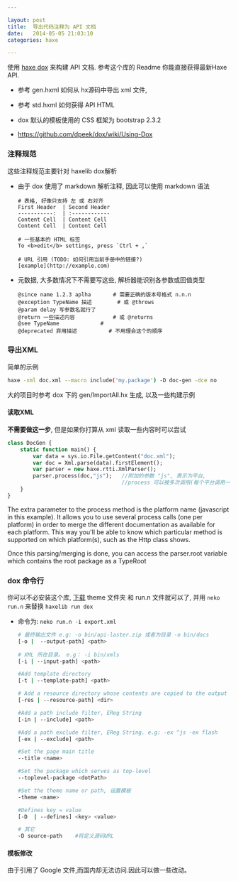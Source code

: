 ```yaml
---

layout: post
title:  导出代码注释为 API 文档
date:   2014-05-05 21:03:10
categories: haxe

---
```


使用 [haxe dox](https://github.com/dpeek/dox) 来构建 API 文档. 参考这个库的 Readme 你能直接获得最新Haxe API. 

* 参考 gen.hxml 如何从 hx源码中导出 xml 文件,

* 参考 std.hxml 如何获得 API HTML

* dox 默认的模板使用的 CSS 框架为 bootstrap 2.3.2

* https://github.com/dpeek/dox/wiki/Using-Dox

<!-- more -->



### 注释规范

这些注释规范主要针对 haxelib dox解析

* 由于 dox 使用了 markdown 解析注释, 因此可以使用 markdown 语法

  ```
  # 表格, 好像只支持 左 或 右对齐
  First Header  | Second Header
  -----------:  | :------------
  Content Cell  | Content Cell
  Content Cell  | Content Cell
  
  # 一些基本的 HTML 标签
  To <b>edit</b> settings, press `Ctrl + ,`
  
  # URL 引用 (TODO: 如何引用当前手册中的链接?)
  [example](http://example.com)
  ```

* 元数据, 大多数情况下不需要写这些, 解析器能识别各参数或回值类型

  ```	
  @since name 1.2.3 aplha		# 需要正确的版本号格式 n.n.n
  @exception TypeName 描述		# 或 @throws
  @param delay 写参数名就行了
  @return 一些描述内容			# 或 @returns
  @see TypeName				# 
  @deprecated 弃用描述			# 不用理会这个的顺序
  ```

### 导出XML

简单的示例

```bash
haxe -xml doc.xml --macro include('my.package') -D doc-gen -dce no
```

大的项目时参考 dox 下的 gen/ImportAll.hx 生成, 以及一些构建示例

#### 读取XML

**不需要做这一步**, 但是如果你打算从 xml 读取一些内容时可以尝试

```haxe
class DocGen {
    static function main() {
        var data = sys.io.File.getContent("doc.xml");
        var doc = Xml.parse(data).firstElement();
        var parser = new haxe.rtti.XmlParser();
        parser.process(doc,"js");	//附加的参数 "js", 表示为平台,
									//process 可以被多次调用(每个平台调用一次)
    }
}
```

The extra parameter to the process method is the platform name (javascript in this example). It allows you to use several process calls (one per platform) in order to merge the different documentation as available for each platform. This way you'll be able to know which particular method is supported on which platform(s), such as the Http class shows.

Once this parsing/merging is done, you can access the parser.root variable which contains the root package as a TypeRoot

### dox 命令行

你可以不必安装这个库, [下载](https://github.com/dpeek/dox) theme 文件夹 和 run.n 文件就可以了, 并用 `neko run.n` 来替换 `haxelib run dox`

* 命令为: `neko run.n -i export.xml`

  ```bash
  # 最终输出文件 e.g: -o bin/api-laster.zip 或者为目录 -o bin/docs
  [-o |  --output-path] <path>
  	
  # XML 所在目录。 e.g： -i bin/xmls
  [-i | --input-path] <path>
  
  #Add template directory
  [-t | --template-path] <path>
  
  # Add a resource directory whose contents are copied to the output directory
  [-res | --resource-path] <dir>
  
  #Add a path include filter, EReg String
  [-in | --include] <path>
  
  #Add a path exclude filter, EReg String. e.g: -ex ^js -ex flash
  [-ex | --exclude] <path>
  
  #Set the page main title
  --title <name>
  
  #Set the package which serves as top-level
  --toplevel-package <dotPath>
  
  #Set the theme name or path, 设置模板
  -theme <name>
  
  #Defines key = value
  [-D  | --defines] <key> <value>
  
  # 其它
  -D source-path 	#将定义源码URL
  ```

#### 模板修改

由于引用了 Google 文件,而国内却无法访问.因此可以做一些改动。

<br />